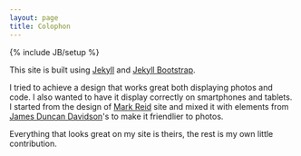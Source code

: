 ```yaml
---
layout: page
title: Colophon
---
```

{% include JB/setup %}

This site is built using [Jekyll][jekyll] and [Jekyll Bootstrap][jb].

I tried to achieve a design that works great both displaying photos and code. I also wanted to have it display correctly on smartphones and tablets. I started from the design of [Mark Reid][mreid] site and mixed it with elements from [James Duncan Davidson][dd]'s to make it friendlier to photos. 

Everything that looks great on my site is theirs, the rest is my own little contribution.

[jekyll]: http://jekyllrb.com/
[jb]: http://jekyllbootstrap.com/
[mreid]: http://mark.reid.name/
[dd]: http://duncandavidson.com/
